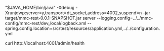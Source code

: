 "$JAVA_HOME/bin/java" -Xdebug -Xrunjdwp:server=y,transport=dt_socket,address=4002,suspend=n -jar target/mmc-rest-0.0.1-SNAPSHOT.jar server --logging.config=../../mmc-config/mmc-rest/dev_local/logback.xml --spring.config.location=src/test/resources/application.yml,../../configuration.yml

curl http://localhost:4001/admin/health
